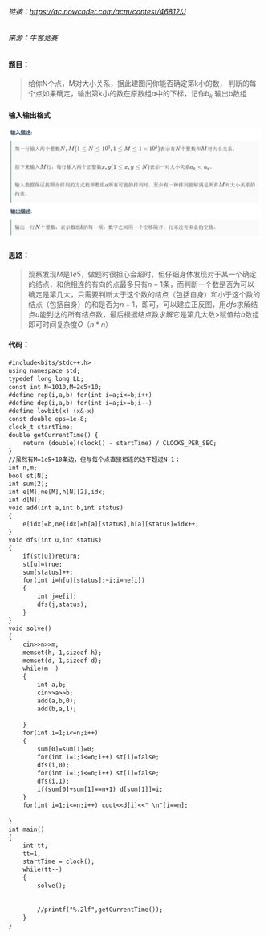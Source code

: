 
###### 链接：https://ac.nowcoder.com/acm/contest/46812/J
###### 来源：牛客竞赛

#### 题目：
>给你N个点，M对大小关系，据此建图问你能否确定第k小的数，
>判断的每个点如果确定，输出第k小的数在原数组$a$中的下标，记作$b_k$
>输出b数组

#### 输入输出格式
![Alt text](%E6%80%9D%E7%BB%B4+%E6%97%B6%E9%97%B4%E5%A4%8D%E6%9D%82%E5%BA%A6%E5%88%86%E6%9E%90.png)

#### 思路：
>观察发现$M$是$1e5$，做题时很担心会超时，但仔细身体发现对于某一个确定的结点，和他相连的有向的点最多只有$n-1$条，而判断一个数是否为可以确定是第几大，只需要判断大于这个数的结点（包括自身）和小于这个数的结点（包括自身）的和是否为$n+1$，即可，可以建立正反图，用$dfs$求解结点$u$能到达的所有结点数，最后根据结点数求解它是第几大数>赋值给$b$数组即可时间复杂度$O（n*n）$



#### 代码：
    #include<bits/stdc++.h>
    using namespace std;
    typedef long long LL;
    const int N=1010,M=2e5+10;
    #define rep(i,a,b) for(int i=a;i<=b;i++)
    #define dep(i,a,b) for(int i=a;i>=b;i--)
    #define lowbit(x) (x&-x)
    const double eps=1e-8;
    clock_t startTime;
    double getCurrentTime() {
        return (double)(clock() - startTime) / CLOCKS_PER_SEC;
    }
    //虽然有M=1e5+10条边，但与每个点直接相连的边不超过N-1；
    int n,m;
    bool st[N];
    int sum[2];
    int e[M],ne[M],h[N][2],idx;
    int d[N];
    void add(int a,int b,int status)
    {
        e[idx]=b,ne[idx]=h[a][status],h[a][status]=idx++;
    }
    void dfs(int u,int status)
    {
        if(st[u])return;
        st[u]=true;
        sum[status]++;
        for(int i=h[u][status];~i;i=ne[i])
        {
            int j=e[i];
            dfs(j,status);
        }
    }
    void solve()
    {
        cin>>n>>m;
        memset(h,-1,sizeof h);
        memset(d,-1,sizeof d);
        while(m--)
        {
            int a,b;
            cin>>a>>b;
            add(a,b,0);
            add(b,a,1);
            
        }
        for(int i=1;i<=n;i++)
        {
            sum[0]=sum[1]=0;
            for(int i=1;i<=n;i++) st[i]=false;
            dfs(i,0);
            for(int i=1;i<=n;i++) st[i]=false;
            dfs(i,1);
            if(sum[0]+sum[1]==n+1) d[sum[1]]=i;
        }
        for(int i=1;i<=n;i++) cout<<d[i]<<" \n"[i==n];

    }
    int main()
    {
        int tt;
        tt=1;
        startTime = clock();
        while(tt--)
        {
            solve();


            //printf("%.2lf",getCurrentTime());
        }
    }